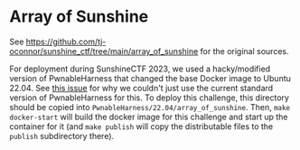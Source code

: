 # Array of Sunshine

See https://github.com/tj-oconnor/sunshine_ctf/tree/main/array_of_sunshine for the original sources.

For deployment during SunshineCTF 2023, we used a hacky/modified version of PwnableHarness that changed the base Docker image to Ubuntu 22.04. See [this issue](https://github.com/C0deH4cker/PwnableHarness/issues/10) for why we couldn't just use the current standard version of PwnableHarness for this. To deploy this challenge, this directory should be copied into `PwnableHarness/22.04/array_of_sunshine`. Then, `make docker-start` will build the docker image for this challenge and start up the container for it (and `make publish` will copy the distributable files to the `publish` subdirectory there).
